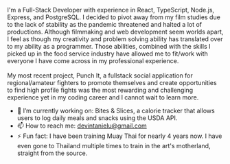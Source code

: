 I'm a Full-Stack Developer with experience in React, TypeScript, Node.js, Express, and PostgreSQL. I decided to pivot away from my film studies due to the lack of stability as the pandemic threatened and halted a lot of productions. Although filmmaking and web development seem worlds apart, I feel as though my creativity and problem solving ability has translated over to my ability as a programmer. Those abilities, combined with the skills I picked up in the food service industry have allowed me to fit/work with everyone I have come across in my professional experience. <br/> <br/>
My most recent project, Punch It, a fullstack social application for regional/amateur fighters to promote themselves and create opportunities to find high profile fights was the most rewarding and challenging experience yet in my coding career and I cannot wait to learn more. 
    



- 🔭 I’m currently working on: Bites & Slices, a calorie tracker that allows users to log daily meals and snacks using the USDA API.
- 📫 How to reach me: devintanielu@gmail.com
- ⚡ Fun fact: I have been training Muay Thai for nearly 4 years now. I have even gone to Thailand multiple times to train in the art's motherland, straight from the source.

